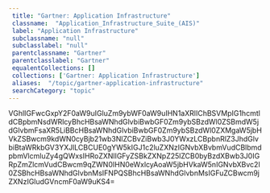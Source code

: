 ```yaml
--- 
 title: "Gartner: Application Infrastructure" 
 classname:  "Application_Infrastructure_Suite_(AIS)" 
 label: "Application Infrastructure" 
 subclassname: "null" 
 subclasslabel: "null" 
 parentclassname: "Gartner" 
 parentclasslabel: "Gartner" 
 equalentCollections: [] 
 collections: ['Gartner: Application Infrastructure']
 aliases:  "/topic/gartner-application-infrastructure"  
 searchCategory: "topic" 
---
```

VGhlIGFwcGxpY2F0aW9uIGluZm9ybWF0aW9uIHN1aXRlIChBSVMpIG1hcmtldCBpbmNsdWRlcyBhcHBsaWNhdGlvbiBwbGF0Zm9ybSBzdWl0ZSBmdW5jdGlvbmFsaXR5LiBBcHBsaWNhdGlvbiBwbGF0Zm9ybSBzdWl0ZXMgaW5jbHVkZSBwcm9kdWN0cyBjb21wb3NlZCBvZiBwb3J0YWxzLCBpbnRlZ3JhdGlvbiBtaWRkbGV3YXJlLCBCUE0gYW5kIGJ1c2luZXNzIGNvbXBvbmVudCBlbmdpbmVlcmluZy4gQWxsIHRoZXNlIGFyZSBkZXNpZ25lZCB0byBzdXBwb3J0IGRpZmZlcmVudCBwcm9qZWN0IHN0eWxlcyAoaW5jbHVkaW5nIGNvbXBvc2l0ZSBhcHBsaWNhdGlvbnMsIFNPQSBhcHBsaWNhdGlvbnMsIGFuZCBwcm9jZXNzIGludGVncmF0aW9uKS4=